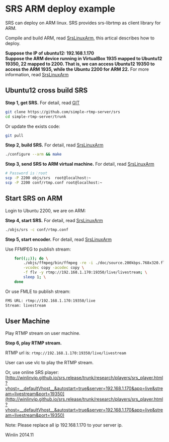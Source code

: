# SRS ARM deploy example

SRS can deploy on ARM linux. SRS provides srs-librtmp as client library for ARM.

Compile and build ARM, read [SrsLinuxArm](https://github.com/simple-rtmp-server/srs/wiki/v1_EN_SrsLinuxArm),
this artical describes how to deploy.

<strong>Suppose the IP of ubuntu12: 192.168.1.170</strong><br/>
<strong>Suppose the ARM device running in VirtualBox 1935 mapped to Ubuntu12 19350, 22 mapped to 2200.
That is, we can access Ubuntu12 19350 to access the ARM 1935, while the Ubuntu 2200 for ARM 22.</strong>
For more information, read [SrsLinuxArm](https://github.com/simple-rtmp-server/srs/wiki/v1_EN_SrsLinuxArm)

## Ubuntu12 cross build SRS

<strong>Step 1, get SRS.</strong> For detail, read [GIT](https://github.com/simple-rtmp-server/srs/wiki/v1_EN_Git)

```bash
git clone https://github.com/simple-rtmp-server/srs
cd simple-rtmp-server/trunk
```

Or update the exists code:

```bash
git pull
```

<strong>Step 2, build SRS.</strong> For detail, read [SrsLinuxArm](https://github.com/simple-rtmp-server/srs/wiki/v1_EN_SrsLinuxArm)

```bash
./configure --arm && make
```

<strong>Step 3, send SRS to ARM virtual machine.</strong> For detail, read [SrsLinuxArm](https://github.com/simple-rtmp-server/srs/wiki/v1_EN_SrsLinuxArm)

```bash
# Password is：root
scp -P 2200 objs/srs  root@localhost:~
scp -P 2200 conf/rtmp.conf root@localhost:~
```

## Start SRS on ARM

Login to Ubuntu 2200, we are on ARM:

<strong>Step 4, start SRS.</strong> For detail, read [SrsLinuxArm](https://github.com/simple-rtmp-server/srs/wiki/v1_EN_SrsLinuxArm)

```bash
./objs/srs -c conf/rtmp.conf
```

<strong>Step 5, start encoder.</strong> For detail, read [SrsLinuxArm](https://github.com/simple-rtmp-server/srs/wiki/v1_EN_SrsLinuxArm)

Use FFMPEG to publish stream:

```bash
    for((;;)); do \
        ./objs/ffmpeg/bin/ffmpeg -re -i ./doc/source.200kbps.768x320.flv \
        -vcodec copy -acodec copy \
        -f flv -y rtmp://192.168.1.170:19350/live/livestream; \
        sleep 1; \
    done
```

Or use FMLE to publish stream:

```bash
FMS URL: rtmp://192.168.1.170:19350/live
Stream: livestream
```

## User Machine

Play RTMP stream on user machine.

<strong>Step 6, play RTMP stream.</strong>

RTMP url is: `rtmp://192.168.1.170:19350/live/livestream`

User can use vlc to play the RTMP stream.

Or, use online SRS player: [http://winlinvip.github.io/srs.release/trunk/research/players/srs_player.html?vhost=__defaultVhost__&autostart=true&server=192.168.1.170&app=live&stream=livestream&port=19350](http://winlinvip.github.io/srs.release/trunk/research/players/srs_player.html?vhost=__defaultVhost__&autostart=true&server=192.168.1.170&app=live&stream=livestream&port=19350)

Note: Please replace all ip 192.168.1.170 to your server ip.

Winlin 2014.11